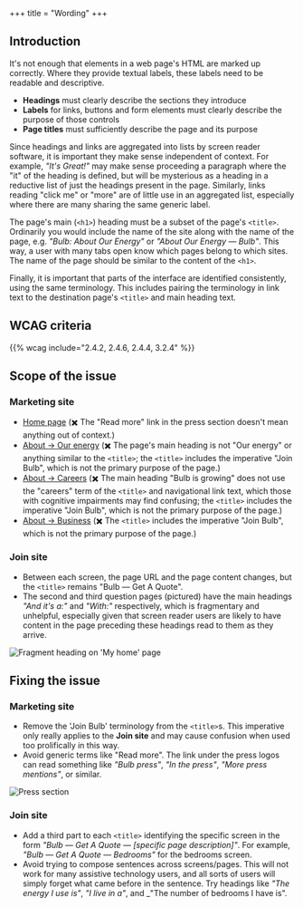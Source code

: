 +++
title = "Wording"
+++

## Introduction

It's not enough that elements in a web page's HTML are marked up correctly. Where they provide textual labels, these labels need to be readable and descriptive.

* **Headings** must clearly describe the sections they introduce
* **Labels** for links, buttons and form elements must clearly describe the purpose of those controls
* **Page titles** must sufficiently describe the page and its purpose

Since headings and links are aggregated into lists by screen reader software, it is important they make sense independent of context. For example, _"It's Great!"_ may make sense proceeding a paragraph where the "it" of the heading is defined, but will be mysterious as a heading in a reductive list of just the headings present in the page. Similarly, links reading "click me" or "more" are of little use in an aggregated list, especially where there are many sharing the same generic label.

The page's main (`<h1>`) heading must be a subset of the page's `<title>`. Ordinarily you would include the name of the site along with the name of the page, e.g. _"Bulb: About Our Energy"_  or _"About Our Energy — Bulb"_. This way, a user with many tabs open know which pages belong to which sites. The name of the page should be similar to the content of the `<h1>`.

Finally, it is important that parts of the interface are identified consistently, using the same terminology. This includes pairing the terminology in link text to the destination page's `<title>` and main heading text.

## WCAG criteria

{{% wcag include="2.4.2, 2.4.6, 2.4.4, 3.2.4" %}}

## Scope of the issue

### Marketing site

* [Home page](https://bulb.co.uk/) (✖️ The "Read more" link in the press section doesn't mean anything out of context.)
* [About → Our energy](https://bulb.co.uk/energy) (✖️ The page's main heading is not "Our energy" or anything similar to the `<title>`; the `<title>` includes the imperative "Join Bulb", which is not the primary purpose of the page.)
* [About → Careers](https://bulb.co.uk/careers) (✖️ The main heading "Bulb is growing" does not use the "careers" term of the `<title>` and navigational link text, which those with cognitive impairments may find confusing; the `<title>` includes the imperative "Join Bulb", which is not the primary purpose of the page.)
* [About → Business](https://bulb.co.uk/business) (✖️ The `<title>` includes the imperative "Join Bulb", which is not the primary purpose of the page.)

### Join site

* Between each screen, the page URL and the page content changes, but the `<title>` remains "Bulb — Get A Quote".
* The second and third question pages (pictured) have the main headings _"And it's a:"_ and _"With:"_ respectively, which is fragmentary and unhelpful, especially given that screen reader users are likely to have content in the page preceding these headings read to them as they arrive.

![Fragment heading on 'My home' page](/images/and_its_a.png)

## Fixing the issue

### Marketing site

* Remove the 'Join Bulb' terminology from the `<title>`s. This imperative only really applies to the **Join site** and may cause confusion when used too prolifically in this way.
* Avoid generic terms like "Read more". The link under the press logos can read something like _"Bulb press"_, _"In the press"_, _"More press mentions"_, or similar.

![Press section](/images/press.png)

### Join site

* Add a third part to each `<title>` identifying the specific screen in the form _"Bulb — Get A Quote — [specific page description]"_. For example, _"Bulb — Get A Quote — Bedrooms"_ for the bedrooms screen.
* Avoid trying to compose sentences across screens/pages. This will not work for many assistive technology users, and all sorts of users will simply forget what came before in the sentence. Try headings like _"The energy I use is"_, _"I live in a"_, and _"The number of bedrooms I have is".
